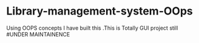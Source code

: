 # Library-management-system-OOps
Using OOPS concepts I have built this .This is Totally GUI project still #UNDER MAINTAINENCE
